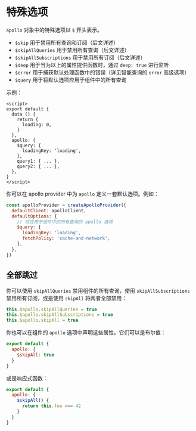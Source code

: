 # 特殊选项

`apollo` 对象中的特殊选项以 `$` 开头表示。

- `$skip` 用于禁用所有查询和订阅（后文详述）
- `$skipAllQueries` 用于禁用所有查询（后文详述）
- `$skipAllSubscriptions` 用于禁用所有订阅（后文详述）
- `$deep` 用于当为以上的属性提供函数时，通过 `deep: true` 进行监听
- `$error` 用于捕获默认处理函数中的错误（详见智能查询的 `error` 高级选项）
- `$query` 用于将默认选项应用于组件中的所有查询

示例：

```vue
<script>
export default {
  data () {
    return {
      loading: 0,
    }
  },
  apollo: {
    $query: {
      loadingKey: 'loading',
    },
    query1: { ... },
    query2: { ... },
  },
}
</script>
```

你可以在 apollo provider 中为 `apollo` 定义一套默认选项。例如：

```js
const apolloProvider = createApolloProvider({
  defaultClient: apolloClient,
  defaultOptions: {
    // 将应用于组件中的所有查询的 apollo 选项
    $query: {
      loadingKey: 'loading',
      fetchPolicy: 'cache-and-network',
    },
  },
})
```

## 全部跳过

你可以使用 `skipAllQueries` 禁用组件的所有查询，使用 `skipAllSubscriptions` 禁用所有订阅，或是使用 `skipAll` 将两者全部禁用：

```js
this.$apollo.skipAllQueries = true
this.$apollo.skipAllSubscriptions = true
this.$apollo.skipAll = true
```

你也可以在组件的 `apollo` 选项中声明这些属性。它们可以是布尔值：

```js
export default {
  apollo: {
    $skipAll: true
  }
}
```

或是响应式函数：

```js
export default {
  apollo: {
    $skipAll() {
      return this.foo === 42
    }
  }
}
```
